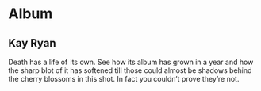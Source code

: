 # Album
## Kay Ryan
Death has a life
of  its own. See
how its album
has grown in
a year and how
the sharp blot of it
has softened
till those could
almost be shadows
behind the
cherry blossoms
in this shot.
In fact you
couldn’t prove
they’re not.